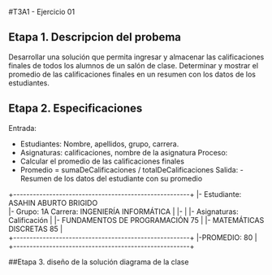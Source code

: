 #T3A1 - Ejercicio 01

## Etapa 1.  Descripcion del probema 
Desarrollar una solución que permita ingresar y almacenar las calificaciones finales de todos los alumnos de un salón de clase. Determinar y mostrar el promedio de las calificaciones finales en un resumen con los datos de los estudiantes.

## Etapa 2. Especificaciones
Entrada:
- Estudiantes: Nombre, apellidos, grupo, carrera.
- Asignaturas: calificaciones, nombre de la asignatura
Proceso:
- Calcular el promedio de las calificaciones finales
- Promedio = sumaDeCalificaciones / totalDeCalificaciones
Salida:
-Resumen de los datos del estudiante con su promedio

+------------------------------------------------------+
|- Estudiante: ASAHIN ABURTO BRIGIDO                   
|- Grupo: 1A Carrera: INGENIERÍA INFORMÁTICA |
|- |
|- Asignaturas: Calificación |
|- FUNDAMENTOS DE PROGRAMACIÓN 75 |
|- MATEMÁTICAS DISCRETAS 85                             |     
+------------------------------------------------------+
|-PROMEDIO: 80 |
+------------------------------------------------------+



##Etapa 3. diseño de la solución 
diagrama de la clase 
